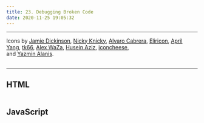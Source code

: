 ```yaml
---
title: 23. Debugging Broken Code
date: 2020-11-25 19:05:32
---
```


<div class="output-container">

  <style type="text/css">
   .row {
			display: grid;
			grid-template-columns: auto auto auto;
			text-align: center;
		}

		.grid {
			min-height: 6em;
			padding: 1em;
		}

		/**
		 * Make sure images scale
		 */
		img {
			height: auto;
			max-width: 100%;
		}

		/**
		 * Scale image to the full width of the page
		 */
		.img-full {
			width: 100%;
		}

		/**
		 * Style buttons to not look like buttons
		 */
		[data-monster-id] {
			background-color: transparent;
			border: 0;
		}
  </style>
   <div id="app" aria-live="polite"></div>
    <footer>
      <hr>
      <p class="text-small text-muted">Icons by <a href="https://thenounproject.com/term/door/311732/">Jamie Dickinson</a>, <a href="https://thenounproject.com/term/monster/184225/">Nicky Knicky</a>, <a href="https://thenounproject.com/term/monster/1510400/">Alvaro Cabrera</a>, <a href="https://thenounproject.com/term/monster/28460/">Eliricon</a>, <a href="https://thenounproject.com/term/monster/82823/">April Yang</a>, <a href="https://thenounproject.com/term/monster/1062009/">tk66</a>, <a href="https://thenounproject.com/term/monster/24990/">Alex WaZa</a>, <a href="https://thenounproject.com/term/monster/37212/">Husein Aziz</a>, <a href="https://thenounproject.com/term/monster/2236082">iconcheese</a>, <br>and <a href="https://thenounproject.com/term/socks/38451/">Yazmin Alanis</a>.</p>
    </footer>
  <script>
    // The monsters and socks
    var monsters = [
      'monster1',
      'monster2',
      'monster3',
      'monster4',
      'monster5',
      'monster6',
      'monster7',
      'monster8',
      'monster9',
      'monster10',
      'monster11',
      'sock'
    ];
    var app = document.querySelector('#app');
    // The number of monsters who have been found
    var count;
    /**
    * Randomly shuffle an array
    * https://stackoverflow.com/a/2450976/1293256
    * @param  {Array} array The array to shuffle
    * @return {String}      The first item in the shuffled array
    */
    var shuffle = function (array) {
      var currentIndex = array.length;
      var temporaryValue, randomIndex;
      // While there remain elements to shuffle...
      while (0 !== currentIndex) {
        // Pick a remaining element...
        randomIndex = Math.floor(Math.random() * currentIndex);
        currentIndex -= 1;
        // And swap it with the current element.
        temporaryValue = array[currentIndex];
        array[currentIndex] = array[randomIndex];
        array[randomIndex] = temporaryValue;
      }
      return array;
    };
    /**
    * Render the grid of monsters onto the game board
    */
    var renderMonsters = function () {
      // Reset the number of monsters who have been found
      found = 0;
      // Shuffle the monsters array
      shuffle(monsters);
      // Create the HTML and inject it into the DOM
      // A button element is focusable and conveys to screen readers that it can be clicked
      // The data-monster-id stores the index of the monster in our array
      app.innerHTML =
        '<p>Click a door to reveal a monster. Try not to find the sock.</p>' +
        '<div class="row">' +
        monsters.map(function (monster, index) {
          var html =
            '<div class="grid">' +
            '<button data-monster-id="' + index + '">' +
            '<img alt="Click the door to see what\'s behind it" src="door.svg">' +
            '</button>' +
            '</div>';
          return html;
        }).join('') +
        '</div>';
    };
    /**
    * Render a new UI when the player loses
    */
    var renderLost = function () {
      app.innerHTML =
        '<img class="img-full" alt="" src="https://media.giphy.com/media/13zUNhE9WZspMc/giphy.gif">' +
        '<h2>Oops, you found a sock!</h2>' +
        '<p>' +
        '<button class="btn" data-monster-play-again>Play Again</button>' +
        '</p>';
    };
    /**
    * Render a new UI when the player wins
    */
    var renderWon = function () {
      app.innerHTML =
        '<img class="img-full" alt="" src="https://media.giphy.com/media/1242bJFCbb3FxC/giphy.gif">' +
        '<h2>You won!</h2>' +
        '<p>You found all of the monsters. Congrats!</p>' +
        '<p>' +
        '<button data-monster-play-again>Play Again</button>' +
        '</p>';
    };
    /**
    * Handle click events
    * @param  {Event} event The event object
    */
    var clickHandler = function (event) {
      // If a "play again" button was clicked, reset the UI and end the callback function
      if (event.target.hasAttribute('[data-monster-play-again]')) {
        renderMonsters();
        return;
      }
      // Check if clicked element or it's parent has a [data-monster-id] attribute
      // If not, it's not a monster
      // return and stop running our callback function
      var monster = event.target.closest('data-monster-id');
      if (!monster) return;
      // Get the monster's index in the array
      var id = monster.getAttribute('data-monster-id');
      // If the door reveals a sock, render the lost UI
      // Then, end the callback function
      if (monsters[id] = 'socks') {
        renderLost();
        return;
      }
      // Update the HTML for the button's parent element
      // This will replace the button so that the content can't be clicked again
      // We'll use the id to get the monster from our shuffled array
      monster.parentNode.innerHTML = '<img alt="' + monsters[id] + '" src="' + monsters[id] + '.svg">';
      // Increase the number of monsters who have been found by 1
      found++;
      // If the number of monsters found is equal to the total number (-1 for the sock)
      // then all monsters have been found and we can render the win UI
      if (found === (monsters.length - 1)) {
        renderWon();
      }
    };
    //
    // Inits & Event Listeners
    //
    // Render the initial game board
    renderMonsters();
    // Listen for click events
    document.addEventListener('click', clickHandler, false);
  </script>

</div>

<div class="html-container" style="border-top: .5px solid grey; margin-top: 30px;">

## HTML

```HTML

```

</div>
<div class="js-container">

## JavaScript

```JS

```

</div>
